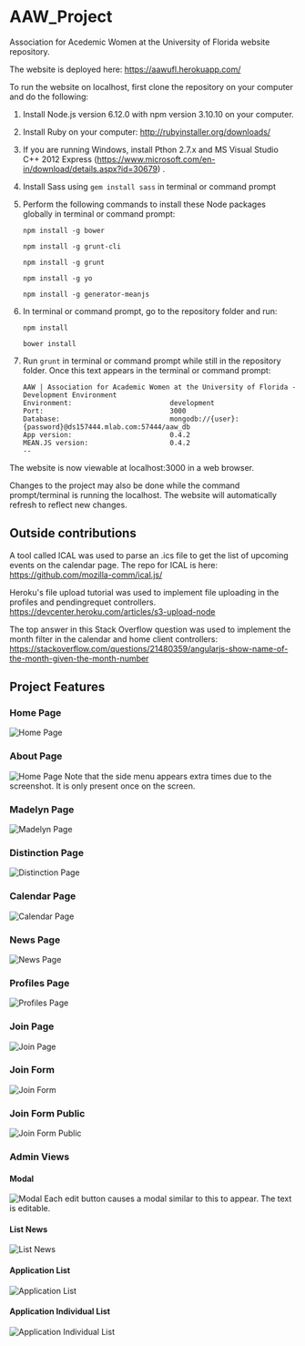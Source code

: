 # AAW_Project

Association for Acedemic Women at the University of Florida website repository.

The website is deployed here: https://aawufl.herokuapp.com/

To run the website on localhost, first clone the repository on your computer and do the following:

 1. Install Node.js version 6.12.0 with npm version 3.10.10 on your computer.
 2. Install Ruby on your computer: http://rubyinstaller.org/downloads/
 3. If you are running Windows, install Pthon 2.7.x and MS Visual Studio C++ 2012 Express (https://www.microsoft.com/en-in/download/details.aspx?id=30679) .
 4. Install Sass using `gem install sass` in terminal or command prompt
 5. Perform the following commands to install these Node packages globally in  terminal or command prompt:
 
     `npm install -g bower`
     
     `npm install -g grunt-cli`
     
     `npm install -g grunt`
     
     `npm install -g yo`
     
     `npm install -g generator-meanjs`
 
 6. In terminal or command prompt, go to the repository folder and run:
 
     `npm install`
     
     `bower install`
     
7. Run `grunt` in terminal or command prompt while still in the repository folder. Once this text appears in the terminal or command prompt:
     ``` --
    AAW | Association for Academic Women at the University of Florida - Development Environment
    Environment:                        development
    Port:                               3000
    Database:                           mongodb://{user}:{password}@ds157444.mlab.com:57444/aaw_db
    App version:                        0.4.2
    MEAN.JS version:                    0.4.2
    -- 
  The website is now viewable at localhost:3000 in a web browser.
  
  Changes to the project may also be done while the command prompt/terminal is running the localhost. The website will automatically refresh to reflect new changes.
		
		
		
## Outside contributions

A tool called ICAL was used to parse an .ics file to get the list of upcoming events on the calendar page.  The repo for ICAL is here: https://github.com/mozilla-comm/ical.js/

Heroku's file upload tutorial was used to implement file uploading in the profiles and pendingrequet controllers. https://devcenter.heroku.com/articles/s3-upload-node

The top answer in this Stack Overflow question was used to implement the month filter in the calendar and home client controllers: https://stackoverflow.com/questions/21480359/angularjs-show-name-of-the-month-given-the-month-number

## Project Features

### Home Page

![Home Page](screenshots/home.png?raw=true "Home Page")

### About Page

![Home Page](screenshots/about.png?raw=true "About Page")
Note that the side menu appears extra times due to the screenshot. It is only present once on the screen.

### Madelyn Page

![Madelyn Page](screenshots/madelyn.png?raw=true "Madelyn Page")

### Distinction Page

![Distinction Page](screenshots/distinction.png?raw=true "Distinction Page")

### Calendar Page

![Calendar Page](screenshots/calendars.png?raw=true "Calendar Page")

### News Page

![News Page](screenshots/news.png?raw=true "News Page")

### Profiles Page

![Profiles Page](screenshots/profiles.png?raw=true "Profiles Page")

### Join Page

![Join Page](screenshots/join.png?raw=true "Join Page")


### Join Form

![Join Form](screenshots/joinform.png?raw=true "Join Form")


### Join Form Public

![Join Form Public](screenshots/joinformpublic.png?raw=true "Join Form Public")

### Admin Views

#### Modal

![Modal](screenshots/modal.jpg?raw=true "Modal")
Each edit button causes a modal similar to this to appear. The text is editable.

#### List News

![List News](screenshots/listnews.png?raw=true "List News")

#### Application List

![Application List](screenshots/listapplications.png?raw=true "Application List")

#### Application Individual List

![Application Individual List](screenshots/applicationlist.png?raw=true "Application Individual List")
